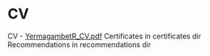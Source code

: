 # CV
CV - [YermagambetR_CV.pdf](https://github.com/rassylya/CV/files/11160790/YermagambetR_CV.pdf)
Certificates in certificates dir
Recommendations in recommendations dir
